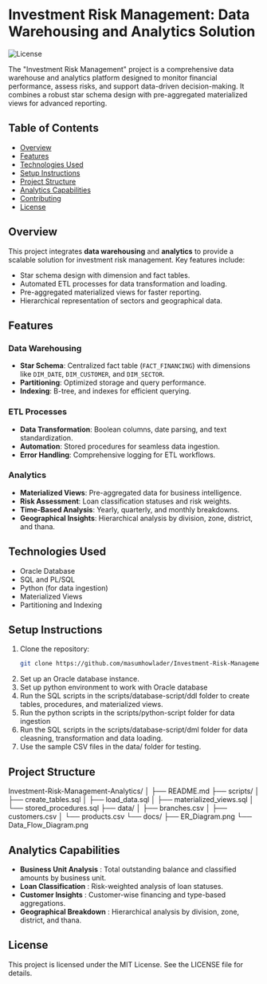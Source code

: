 # Investment Risk Management: Data Warehousing and Analytics Solution

![License](https://img.shields.io/badge/license-MIT-blue.svg)

The "Investment Risk Management" project is a comprehensive data warehouse and analytics platform designed to monitor financial performance, assess risks, and support data-driven decision-making. It combines a robust star schema design with pre-aggregated materialized views for advanced reporting.

## Table of Contents
- [Overview](#overview)
- [Features](#features)
- [Technologies Used](#technologies-used)
- [Setup Instructions](#setup-instructions)
- [Project Structure](#project-structure)
- [Analytics Capabilities](#analytics-capabilities)
- [Contributing](#contributing)
- [License](#license)

## Overview
This project integrates **data warehousing** and **analytics** to provide a scalable solution for investment risk management. Key features include:
- Star schema design with dimension and fact tables.
- Automated ETL processes for data transformation and loading.
- Pre-aggregated materialized views for faster reporting.
- Hierarchical representation of sectors and geographical data.

## Features
### Data Warehousing
- **Star Schema**: Centralized fact table (`FACT_FINANCING`) with dimensions like `DIM_DATE`, `DIM_CUSTOMER`, and `DIM_SECTOR`.
- **Partitioning**: Optimized storage and query performance.
- **Indexing**: B-tree, and indexes for efficient querying.

### ETL Processes
- **Data Transformation**: Boolean columns, date parsing, and text standardization.
- **Automation**: Stored procedures for seamless data ingestion.
- **Error Handling**: Comprehensive logging for ETL workflows.

### Analytics
- **Materialized Views**: Pre-aggregated data for business intelligence.
- **Risk Assessment**: Loan classification statuses and risk weights.
- **Time-Based Analysis**: Yearly, quarterly, and monthly breakdowns.
- **Geographical Insights**: Hierarchical analysis by division, zone, district, and thana.

## Technologies Used
- Oracle Database
- SQL and PL/SQL
- Python (for data ingestion)
- Materialized Views
- Partitioning and Indexing

## Setup Instructions
1. Clone the repository:
   ```bash
   git clone https://github.com/masumhowlader/Investment-Risk-Management---Data-Warehousing-and-Analytics
2. Set up an Oracle database instance.
3. Set up python environment to work with Oracle database
4. Run the SQL scripts in the scripts/database-script/ddl folder to create tables, procedures, and materialized views.
5. Run the python scripts in the scripts/python-script folder for data ingestion
6. Run the SQL scripts in the scripts/database-script/dml folder for data cleasning, transformation and data loading.
7. Use the sample CSV files in the data/ folder for testing.

## Project Structure
Investment-Risk-Management-Analytics/
│
├── README.md
├── scripts/
│   ├── create_tables.sql
│   ├── load_data.sql
│   ├── materialized_views.sql
│   └── stored_procedures.sql
├── data/
│   ├── branches.csv
│   ├── customers.csv
│   └── products.csv
└── docs/
    ├── ER_Diagram.png
    └── Data_Flow_Diagram.png

## Analytics Capabilities
- **Business Unit Analysis** : Total outstanding balance and classified amounts by business unit.
- **Loan Classification** : Risk-weighted analysis of loan statuses.
- **Customer Insights** : Customer-wise financing and type-based aggregations.
- **Geographical Breakdown** : Hierarchical analysis by division, zone, district, and thana.

## License
This project is licensed under the MIT License. See the LICENSE file for details.
